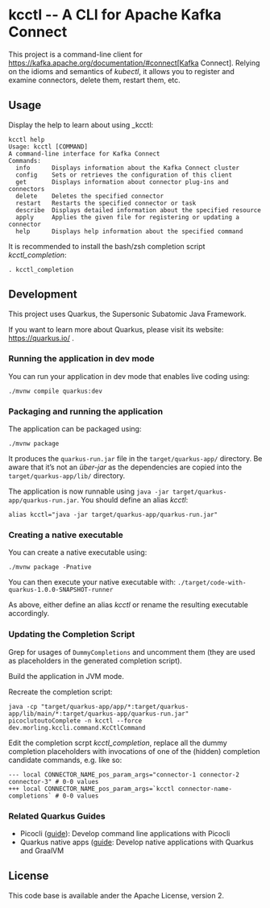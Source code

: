 # kcctl -- A CLI for Apache Kafka Connect

This project is a command-line client for https://kafka.apache.org/documentation/#connect[Kafka Connect].
Relying on the idioms and semantics of _kubectl_,
it allows you to register and examine connectors, delete them, restart them, etc.

## Usage

Display the help to learn about using _kcctl:

```shell script
kcctl help
Usage: kcctl [COMMAND]
A command-line interface for Kafka Connect
Commands:
  info      Displays information about the Kafka Connect cluster
  config    Sets or retrieves the configuration of this client
  get       Displays information about connector plug-ins and connectors
  delete    Deletes the specified connector
  restart   Restarts the specified connector or task
  describe  Displays detailed information about the specified resource
  apply     Applies the given file for registering or updating a connector
  help      Displays help information about the specified command
```

It is recommended to install the bash/zsh completion script _kcctl_completion_:

```shell script
. kcctl_completion
```

## Development

This project uses Quarkus, the Supersonic Subatomic Java Framework.

If you want to learn more about Quarkus, please visit its website: https://quarkus.io/ .

### Running the application in dev mode

You can run your application in dev mode that enables live coding using:

```shell script
./mvnw compile quarkus:dev
```

### Packaging and running the application

The application can be packaged using:

```shell script
./mvnw package
```

It produces the `quarkus-run.jar` file in the `target/quarkus-app/` directory.
Be aware that it’s not an _über-jar_ as the dependencies are copied into the `target/quarkus-app/lib/` directory.

The application is now runnable using `java -jar target/quarkus-app/quarkus-run.jar`.
You should define an alias _kcctl_:

```shell script
alias kcctl="java -jar target/quarkus-app/quarkus-run.jar"
```

### Creating a native executable

You can create a native executable using:

```shell script
./mvnw package -Pnative
```

You can then execute your native executable with: `./target/code-with-quarkus-1.0.0-SNAPSHOT-runner`

As above, either define an alias _kcctl_ or rename the resulting executable accordingly.

### Updating the Completion Script

Grep for usages of `DummyCompletions` and uncomment them
(they are used as placeholders in the generated completion script).

Build the application in JVM mode.

Recreate the completion script:

```shell script
java -cp "target/quarkus-app/app/*:target/quarkus-app/lib/main/*:target/quarkus-app/quarkus-run.jar" picoclutoutoComplete -n kcctl --force dev.morling.kccli.command.KcCtlCommand
```

Edit the completion scrpt _kcctl_completion_, replace all the dummy completion placeholders with invocations of one of the (hidden) completion candidate commands, e.g. like so:

```shell script
--- local CONNECTOR_NAME_pos_param_args="connector-1 connector-2 connector-3" # 0-0 values
+++ local CONNECTOR_NAME_pos_param_args=`kcctl connector-name-completions` # 0-0 values
```

### Related Quarkus Guides

- Picocli ([guide](https://quarkus.io/guides/picocli)): Develop command line applications with Picocli
- Quarkus native apps ([guide](https://quarkus.io/guides/maven-tooling.html): Develop native applications with Quarkus and GraalVM

## License

This code base is available ander the Apache License, version 2.
